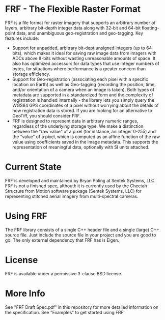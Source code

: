 # FRF - The Flexible Raster Format
FRF is a file format for raster imagery that supports an arbitrary number of layers, arbitrary bit-depth integer data along with 32-bit and 64-bit floating-point data, and unambiguous geo-registration and geo-tagging. Key features include:

 - Support for unpadded, arbitrary bit-dept unsigned integers (up to 64 bits), which makes it ideal for saving raw image data from imagers with ADCs above 8-bits without wasting unreasonable amounts of space. It also has optimized accessors for data types that use integer numbers of bytes, for situations where performance is a greater concern than storage efficiency.
 - Support for Geo-registration (associating each pixel with a specific location on Earth) as well as Geo-tagging (recording the position, time, and/or orientation of a camera when an image is taken). Both types of metadata are supported in a standardized form and the complexity of registration is handled internally - the library lets you simply query the WGS84 GPS coordinates of a pixel without worrying about the details of how registration data is stored. If you are looking for an alternative to GeoTiff, you should consider FRF.
 - FRF is designed to represent data in arbitrary numeric ranges, regardless of the underlying storage type. We make a distinction between the "raw value" of a pixel (for instance, an integer 0-255) and the "value" of a pixel, which is computed as an affine function of the raw value using coefficients saved in the image metadata. This supports the representation of meaningful data, optionally with SI units attached.
 
# Current State
FRF is developed and maintained by Bryan Poling at Sentek Systems, LLC. FRF is not a finished spec, althouth it is currently used by the Cheetah Structure from Motion software package (Sentek Systems, LLC) for representing stitched aerial imagery from multi-spectral cameras.

# Using FRF
The FRF library consists of a single C++ header file and a single (large) C++ source file. Just include the source file in your project and you are good to go. The only external dependency that FRF has is Eigen.

# License
FRF is available under a permissive 3-clause BSD license.

# More Info
See "FRF Draft Spec.pdf" in this repository for more detailed information on the specification. See "Examples" to get started using FRF.
